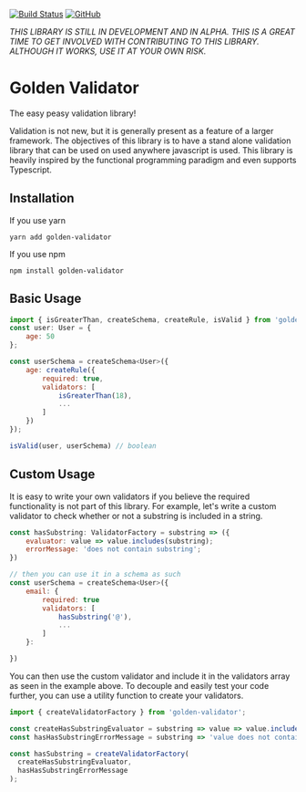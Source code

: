 [![Build Status](https://travis-ci.com/alaboudi/golden-validator.svg?branch=master)](https://travis-ci.com/alaboudi/golden-validator)
[![GitHub](https://img.shields.io/github/license/mashape/apistatus.svg)](https://github.com/alaboudi/golden-validator/blob/master/LICENSE)



*THIS LIBRARY IS STILL IN DEVELOPMENT AND IN ALPHA. THIS IS A GREAT TIME TO
GET INVOLVED WITH CONTRIBUTING TO THIS LIBRARY. ALTHOUGH IT WORKS, USE IT
AT YOUR OWN RISK.*

# Golden Validator

The easy peasy validation library!


Validation is not new, but it is generally present as a feature of a larger framework. The objectives of this library
is to have a stand alone validation library that can be used on used anywhere javascript is used. This library is heavily
inspired by the functional programming paradigm and even supports Typescript.

## Installation
If you use yarn
```
yarn add golden-validator
```
If you use npm
```
npm install golden-validator 
```

## Basic Usage
```javascript
import { isGreaterThan, createSchema, createRule, isValid } from 'golden-validator';
const user: User = {
    age: 50
};

const userSchema = createSchema<User>({
    age: createRule({
        required: true,
        validators: [
            isGreaterThan(18),
            ...
        ]
    })
});

isValid(user, userSchema) // boolean
```

## Custom Usage
It is easy to write your own validators if you believe the required functionality
is not part of this library. For example, let's write a custom validator to
check whether or not a substring is included in a string.

```javascript
const hasSubstring: ValidatorFactory = substring => ({
    evaluator: value => value.includes(substring);
    errorMessage: 'does not contain substring';
})

// then you can use it in a schema as such
const userSchema = createSchema<User>({
    email: {
        required: true
        validators: [
            hasSubstring('@'),
            ...
        ]
    }:

})
```

You can then use the custom validator and include it in the validators array
as seen in the example above. To decouple and easily test your code further,
you can use a utility function to create your validators.

```javascript
import { createValidatorFactory } from 'golden-validator';

const createHasSubstringEvaluator = substring => value => value.includes(substring);
const hasHasSubstringErrorMessage = substring => 'value does not contain substring';

const hasSubstring = createValidatorFactory(
  createHasSubstringEvaluator,
  hasHasSubstringErrorMessage
);
```